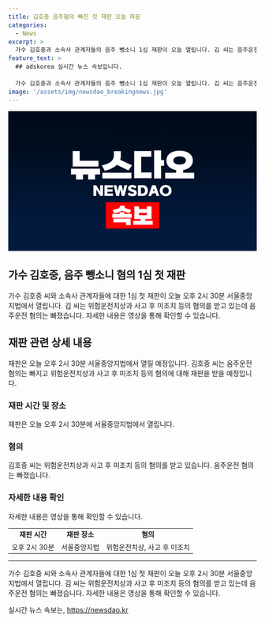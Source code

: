 ```yaml
---
title: 김호중 음주혐의 빠진 첫 재판 오늘 파문
categories:
  - News
excerpt: >
  가수 김호중과 소속사 관계자들의 음주 뺑소니 1심 재판이 오늘 열립니다. 김 씨는 음주운전 혐의는 빠지고 위험운전치상과 사고 후 미조치 등으로 기소됐습니다. 재판은 오후 2시 30분 서울중앙지법에서 진행되며, 상세 내용은 영상에서 확인할 수 있습니다.
feature_text: >
  ## adskorea 실시간 뉴스 속보입니다.

  가수 김호중과 소속사 관계자들의 음주 뺑소니 1심 재판이 오늘 열립니다. 김 씨는 음주운전 혐의는 빠지고 위험운전치상과 사고 후 미조치 등으로 기소됐습니다. 재판은 오후 2시 30분 서울중앙지법에서 진행되며, 상세 내용은 영상에서 확인할 수 있습니다.
image: '/assets/img/newsdao_breakingnews.jpg'
---
```


<p><img src="/assets/img/newsdao_breakingnews.jpg" alt="adskorea 속보" /></p>

<h2>가수 김호중, 음주 뺑소니 혐의 1심 첫 재판</h2>

<p data-ke-size="size16">가수 김호중 씨와 소속사 관계자들에 대한 1심 첫 재판이 오늘 오후 2시 30분 서울중앙지법에서 열립니다. 김 씨는 위험운전치상과 사고 후 미조치 등의 혐의를 받고 있는데 음주운전 혐의는 빠졌습니다. 자세한 내용은 영상을 통해 확인할 수 있습니다.</p>

<h2 data-ke-size="size26">재판 관련 상세 내용</h2>

<p data-ke-size="size16">재판은 오늘 오후 2시 30분 서울중앙지법에서 열릴 예정입니다. 김호중 씨는 음주운전 혐의는 빠지고 위험운전치상과 사고 후 미조치 등의 혐의에 대해 재판을 받을 예정입니다.</p>

<h3>재판 시간 및 장소</h3>

<p data-ke-size="size16">재판은 오늘 오후 2시 30분에 서울중앙지법에서 열립니다.</p>

<h3>혐의</h3>

<p data-ke-size="size16">김호중 씨는 위험운전치상과 사고 후 미조치 등의 혐의를 받고 있습니다. 음주운전 혐의는 빠졌습니다.</p>

<h3>자세한 내용 확인</h3>

<p data-ke-size="size16">자세한 내용은 영상을 통해 확인할 수 있습니다.</p>

<table style="width: 100%;">
<tbody>
<tr>
<td style="text-align: center; height: 17px;"><b>재판 시간</b></td>
<td style="text-align: center; height: 17px;"><b>재판 장소</b></td>
<td style="text-align: center; height: 17px;"><b>혐의</b></td>
</tr>
<tr>
<td style="text-align: center; height: 17px;">오후 2시 30분</td>
<td style="text-align: center; height: 17px;">서울중앙지법</td>
<td style="text-align: center; height: 17px;">위험운전치상, 사고 후 미조치</td>
</tr>
</tbody>
</table>

<hr>

<p data-ke-size="size16">가수 김호중 씨와 소속사 관계자들에 대한 1심 첫 재판이 오늘 오후 2시 30분 서울중앙지법에서 열립니다. 김 씨는 위험운전치상과 사고 후 미조치 등의 혐의를 받고 있는데 음주운전 혐의는 빠졌습니다. 자세한 내용은 영상을 통해 확인할 수 있습니다.</p>
실시간 뉴스 속보는, <a href="https://newsdao.kr" rel="dofollow">https://newsdao.kr</a>


